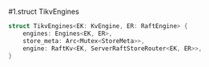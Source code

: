 #1.struct TikvEngines

```rust
struct TikvEngines<EK: KvEngine, ER: RaftEngine> {
    engines: Engines<EK, ER>,
    store_meta: Arc<Mutex<StoreMeta>>,
    engine: RaftKv<EK, ServerRaftStoreRouter<EK, ER>>,
}
```